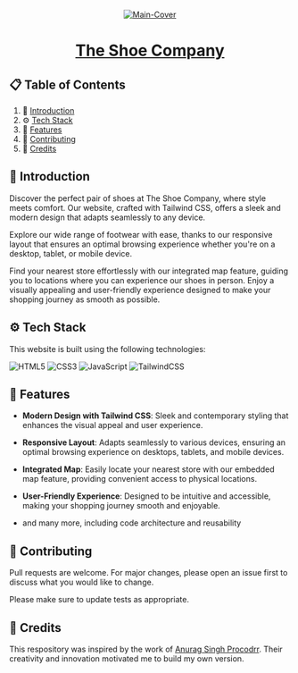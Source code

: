 <div align="center">
  <br />
   <a href="https://arpit73881.github.io/The-Shoe-Company/" target="_blank"><img src="https://i.ibb.co/j6sfQ1R/brave-yjie-Ssje-Iw.png" alt="Main-Cover" border="0"></a>
  <br />

# [The Shoe Company](https://arpit73881.github.io/The-Shoe-Company/)

</div>

## 📋 <a name="table">Table of Contents</a>

1. 🤖 [Introduction](#introduction)
2. ⚙️ [Tech Stack](#techstack)
3. 🔋 [Features](#features)
4. 🚀 [Contributing](#contribute)
5. 🫡 [Credits](#credits)

## <a name="introduction">🤖 Introduction</a>

Discover the perfect pair of shoes at The Shoe Company, where style meets comfort. Our website, crafted with Tailwind CSS, offers a sleek and modern design that adapts seamlessly to any device.

Explore our wide range of footwear with ease, thanks to our responsive layout that ensures an optimal browsing experience whether you're on a desktop, tablet, or mobile device.

Find your nearest store effortlessly with our integrated map feature, guiding you to locations where you can experience our shoes in person. Enjoy a visually appealing and user-friendly experience designed to make your shopping journey as smooth as possible.

## <a name="techstack">⚙️ Tech Stack</a>

This website is built using the following technologies:

![HTML5](https://img.shields.io/badge/html5-%23E34F26.svg?style=for-the-badge&logo=html5&logoColor=white)
![CSS3](https://img.shields.io/badge/css3-%231572B6.svg?style=for-the-badge&logo=css3&logoColor=white)
![JavaScript](https://img.shields.io/badge/javascript-%23323330.svg?style=for-the-badge&logo=javascript&logoColor=%23F7DF1E)
![TailwindCSS](https://img.shields.io/badge/tailwindcss-%2338B2AC.svg?style=for-the-badge&logo=tailwind-css&logoColor=white)

## <a name="features">🔋 Features</a>

- **Modern Design with Tailwind CSS**: Sleek and contemporary styling that enhances the visual appeal and user experience.

- **Responsive Layout**: Adapts seamlessly to various devices, ensuring an optimal browsing experience on desktops, tablets, and mobile devices.

- **Integrated Map**: Easily locate your nearest store with our embedded map feature, providing convenient access to physical locations.

- **User-Friendly Experience**: Designed to be intuitive and accessible, making your shopping journey smooth and enjoyable.

- and many more, including code architecture and reusability

## <a name="contribute"> 🚀 Contributing</a>

Pull requests are welcome. For major changes, please open an issue first
to discuss what you would like to change.

Please make sure to update tests as appropriate.

## 🫡 Credits

This respository was inspired by the work of [Anurag Singh Procodrr](https://github.com/procodrr). Their creativity and innovation motivated me to build my own version.
